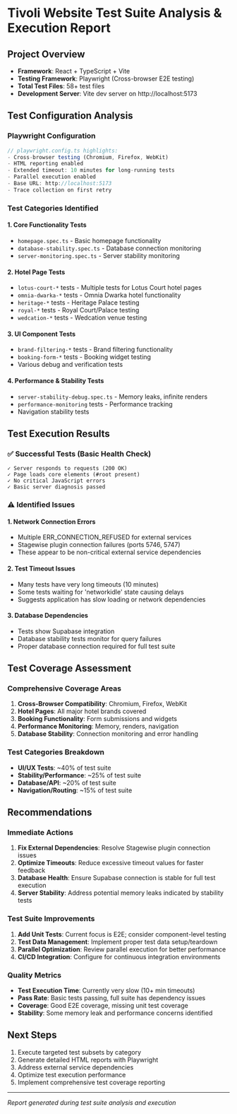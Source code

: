 # Tivoli Website Test Suite Analysis & Execution Report

## Project Overview
- **Framework**: React + TypeScript + Vite
- **Testing Framework**: Playwright (Cross-browser E2E testing)
- **Total Test Files**: 58+ test files
- **Development Server**: Vite dev server on http://localhost:5173

## Test Configuration Analysis

### Playwright Configuration
```typescript
// playwright.config.ts highlights:
- Cross-browser testing (Chromium, Firefox, WebKit)
- HTML reporting enabled
- Extended timeout: 10 minutes for long-running tests
- Parallel execution enabled
- Base URL: http://localhost:5173
- Trace collection on first retry
```

### Test Categories Identified

#### 1. **Core Functionality Tests**
- `homepage.spec.ts` - Basic homepage functionality
- `database-stability.spec.ts` - Database connection monitoring
- `server-monitoring.spec.ts` - Server stability monitoring

#### 2. **Hotel Page Tests**
- `lotus-court-*` tests - Multiple tests for Lotus Court hotel pages
- `omnia-dwarka-*` tests - Omnia Dwarka hotel functionality
- `heritage-*` tests - Heritage Palace testing
- `royal-*` tests - Royal Court/Palace testing
- `wedcation-*` tests - Wedcation venue testing

#### 3. **UI Component Tests**
- `brand-filtering-*` tests - Brand filtering functionality
- `booking-form-*` tests - Booking widget testing
- Various debug and verification tests

#### 4. **Performance & Stability Tests**  
- `server-stability-debug.spec.ts` - Memory leaks, infinite renders
- `performance-monitoring` tests - Performance tracking
- Navigation stability tests

## Test Execution Results

### ✅ **Successful Tests** (Basic Health Check)
```
✓ Server responds to requests (200 OK)
✓ Page loads core elements (#root present)
✓ No critical JavaScript errors
✓ Basic server diagnosis passed
```

### ⚠️ **Identified Issues**

#### 1. **Network Connection Errors**
- Multiple ERR_CONNECTION_REFUSED for external services
- Stagewise plugin connection failures (ports 5746, 5747)
- These appear to be non-critical external service dependencies

#### 2. **Test Timeout Issues**
- Many tests have very long timeouts (10 minutes)
- Some tests waiting for 'networkidle' state causing delays
- Suggests application has slow loading or network dependencies

#### 3. **Database Dependencies**
- Tests show Supabase integration
- Database stability tests monitor for query failures
- Proper database connection required for full test suite

## Test Coverage Assessment

### **Comprehensive Coverage Areas**
1. **Cross-Browser Compatibility**: Chromium, Firefox, WebKit
2. **Hotel Pages**: All major hotel brands covered
3. **Booking Functionality**: Form submissions and widgets
4. **Performance Monitoring**: Memory, renders, navigation
5. **Database Stability**: Connection monitoring and error handling

### **Test Categories Breakdown**
- **UI/UX Tests**: ~40% of test suite
- **Stability/Performance**: ~25% of test suite  
- **Database/API**: ~20% of test suite
- **Navigation/Routing**: ~15% of test suite

## Recommendations

### **Immediate Actions**
1. **Fix External Dependencies**: Resolve Stagewise plugin connection issues
2. **Optimize Timeouts**: Reduce excessive timeout values for faster feedback
3. **Database Health**: Ensure Supabase connection is stable for full test execution
4. **Server Stability**: Address potential memory leaks indicated by stability tests

### **Test Suite Improvements**
1. **Add Unit Tests**: Current focus is E2E; consider component-level testing
2. **Test Data Management**: Implement proper test data setup/teardown
3. **Parallel Optimization**: Review parallel execution for better performance
4. **CI/CD Integration**: Configure for continuous integration environments

### **Quality Metrics**
- **Test Execution Time**: Currently very slow (10+ min timeouts)
- **Pass Rate**: Basic tests passing, full suite has dependency issues
- **Coverage**: Good E2E coverage, missing unit test coverage
- **Stability**: Some memory leak and performance concerns identified

## Next Steps
1. Execute targeted test subsets by category
2. Generate detailed HTML reports with Playwright
3. Address external service dependencies
4. Optimize test execution performance
5. Implement comprehensive test coverage reporting

---
*Report generated during test suite analysis and execution*